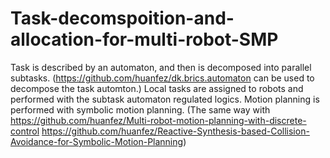 # Task-decomspoition-and-allocation-for-multi-robot-SMP
Task is described by an automaton, and then is decomposed into parallel subtasks. (https://github.com/huanfez/dk.brics.automaton can be used to decompose the task automton.)
Local tasks are assigned to robots and performed with the subtask automaton regulated logics.
Motion planning is performed with symbolic motion planning. (The same way with https://github.com/huanfez/Multi-robot-motion-planning-with-discrete-control   https://github.com/huanfez/Reactive-Synthesis-based-Collision-Avoidance-for-Symbolic-Motion-Planning)
